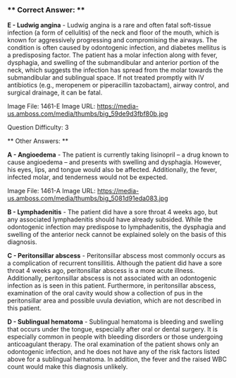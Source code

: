 ### ** Correct Answer: **

**E - Ludwig angina** - Ludwig angina is a rare and often fatal soft-tissue infection (a form of cellulitis) of the neck and floor of the mouth, which is known for aggressively progressing and compromising the airways. The condition is often caused by odontogenic infection, and diabetes mellitus is a predisposing factor. The patient has a molar infection along with fever, dysphagia, and swelling of the submandibular and anterior portion of the neck, which suggests the infection has spread from the molar towards the submandibular and sublingual space. If not treated promptly with IV antibiotics (e.g., meropenem or piperacillin tazobactam), airway control, and surgical drainage, it can be fatal.

Image File: 1461-E
Image URL: https://media-us.amboss.com/media/thumbs/big_59de9d3fbf80b.jpg

Question Difficulty: 3

** Other Answers: **

**A - Angioedema** - The patient is currently taking lisinopril – a drug known to cause angioedema – and presents with swelling and dysphagia. However, his eyes, lips, and tongue would also be affected. Additionally, the fever, infected molar, and tenderness would not be expected.

Image File: 1461-A
Image URL: https://media-us.amboss.com/media/thumbs/big_5081d91eda083.jpg

**B - Lymphadenitis** - The patient did have a sore throat 4 weeks ago, but any associated lymphadenitis should have already subsided. While the odontogenic infection may predispose to lymphadenitis, the dysphagia and swelling of the anterior neck cannot be explained solely on the basis of this diagnosis.

**C - Peritonsillar abscess** - Peritonsillar abscess most commonly occurs as a complication of recurrent tonsillitis. Although the patient did have a sore throat 4 weeks ago, peritonsillar abscess is a more acute illness. Additionally, peritonsillar abscess is not associated with an odontogenic infection as is seen in this patient. Furthermore, in peritonsillar abscess, examination of the oral cavity would show a collection of pus in the peritonsillar area and possible uvula deviation, which are not described in this patient.

**D - Sublingual hematoma** - Sublingual hematoma is bleeding and swelling that occurs under the tongue, especially after oral or dental surgery. It is especially common in people with bleeding disorders or those undergoing anticoagulant therapy. The oral examination of the patient shows only an odontogenic infection, and he does not have any of the risk factors listed above for a sublingual hematoma. In addition, the fever and the raised WBC count would make this diagnosis unlikely.

